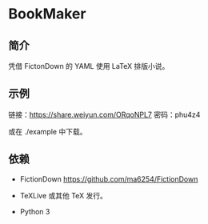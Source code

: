 # BookMaker

## 简介

凭借 FictonDown 的 YAML 使用 LaTeX 排版小说。

## 示例

链接：https://share.weiyun.com/ORqoNPL7 密码：phu4z4

或在 ./example 中下载。

## 依赖

- FictionDown https://github.com/ma6254/FictionDown

- TeXLive 或其他 TeX 发行。

- Python 3
